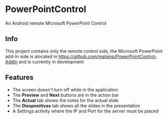 PowerPointControl
=================

An Android remote Microsoft PowerPoint Control

Info
-----------------

This project contains only the remote control side, the Microsoft PowerPoint add-In side is alocated in https://github.com/malainp/PowerPointControl-AddIn and is currently in development

Features
-----------------
* The screen doesn't turn off while in the application
* The **Preview** and **Next** buttons are in the action bar
* The **Actual** tab shows the notes for the actual slide
* The **Diaspositivas** tab shows all the slides in the presentation
* A Settings activity where the IP and Port for the server must be placed
